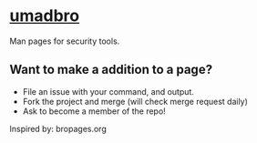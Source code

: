 [umadbro](http://www.umadbro.pw)
=======

Man pages for security tools.

## Want to make a addition to a page?
* File an issue with your command, and output.
* Fork the project and merge (will check merge request daily)
* Ask to become a member of the repo!



Inspired by: bropages.org
